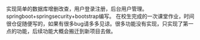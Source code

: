 实现简单的数据库增删改查，用户登录注册，后台用户管理。springboot+springsecurity+bootstrap编写。
在校生完成的一次课堂作业，时间很仓促随便写的，如果有很多bug请多多见谅。很多功能没有实现，只实现了第一点的功能，后续功能大概会搬迁到新项目去做。
